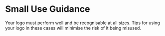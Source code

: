 # Small Use Guidance

Your logo must perform well and be recognisable at all sizes. Tips for using your logo in these cases will minimise the risk of it being misused.
